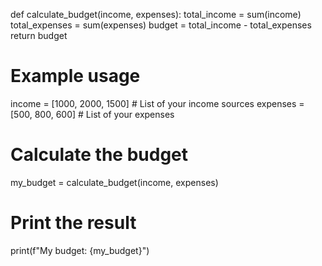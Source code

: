 def calculate_budget(income, expenses):
    total_income = sum(income)
    total_expenses = sum(expenses)
    budget = total_income - total_expenses
    return budget

# Example usage
income = [1000, 2000, 1500]  # List of your income sources
expenses = [500, 800, 600]  # List of your expenses

# Calculate the budget
my_budget = calculate_budget(income, expenses)

# Print the result
print(f"My budget: {my_budget}")

